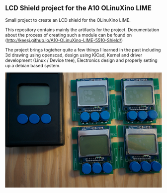 ## LCD Shield project for the A10 OLinuXino LIME

Small project to create an LCD shield for the OLinuXino LIME.

This repository contains mainly the artifacts for the project. Documentation about the process of creating such a module can be found 
on (http://keesj.github.io/A10-OLinuXino-LIME-5510-Shield/)

The project brings togteher quite a few things I learned in the past including 3d drawing using openscad, design using KiCad, Kernel and driver development (Linux / Device tree), Electronics design
and properly setting up a debian based system. 


![Prototype hardware](https://raw.githubusercontent.com/keesj/A10-OLinuXino-LIME-5510-Shield/master/img/IMG_20160403_155331.jpg)
